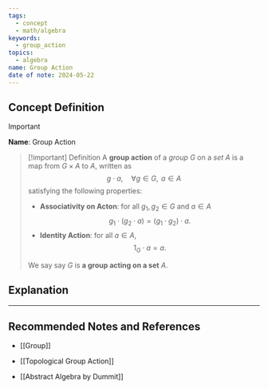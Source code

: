 ```yaml
---
tags:
  - concept
  - math/algebra
keywords:
  - group_action
topics:
  - algebra
name: Group Action
date of note: 2024-05-22
---
```


## Concept Definition

>[!important]
>**Name**: Group Action

>[!important] Definition
>A **group action** of a *group* $G$ on a *set* $A$ is a map from $G \times A$ to $A$, written as 
>$$
>g \cdot a, \quad \forall g\in G,\,\; a \in A 
>$$
>satisfying the following properties:
>- **Associativity on Acton**: for all $g_{1}, g_{2} \in G$ and $a\in A$
>$$
>g_{1} \cdot (g_{2} \cdot a) = (g_{1} \cdot g_{2}) \cdot a.
>$$
>- **Identity Action**: for all $a\in A$,
>  $$
>  1_{G} \cdot a = a.
> $$
> 
>We say say $G$ is **a group acting on a set** $A$. 



## Explanation





-----------
##  Recommended Notes and References

- [[Group]]

- [[Topological Group Action]]

- [[Abstract Algebra by Dummit]]